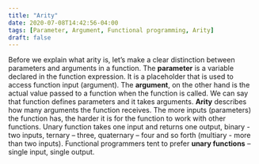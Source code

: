 ```yaml
---
title: "Arity"
date: 2020-07-08T14:42:56-04:00
tags: [Parameter, Argument, Functional programming, Arity]
draft: false
---
```


Before we explain what arity is, let’s make a clear distinction between parameters and arguments in a function.
The **parameter** is a variable declared in the function expression. It is a placeholder that is used to access function input (argument). The **argument**, on the other hand is the actual value passed to a function when the function is called. We can say that function defines parameters and it takes arguments.
**Arity** describes how many arguments the function receives.
The more inputs (parameters) the function has, the harder it is for the function to work with other functions. 
Unary function takes one input and returns one output, binary  - two inputs, ternary – three, quaternary – four and so forth (multiary - more than two inputs). Functional programmers tent to prefer **unary functions** – single input, single output.
